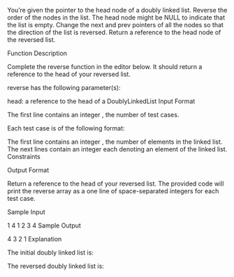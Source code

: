 You’re given the pointer to the head node of a doubly linked list. Reverse the order of the nodes in the list. The head node might be NULL to indicate that the list is empty. Change the next and prev pointers of all the nodes so that the direction of the list is reversed. Return a reference to the head node of the reversed list.

Function Description

Complete the reverse function in the editor below. It should return a reference to the head of your reversed list.

reverse has the following parameter(s):

head: a reference to the head of a DoublyLinkedList
Input Format

The first line contains an integer , the number of test cases.

Each test case is of the following format:

The first line contains an integer , the number of elements in the linked list.
The next  lines contain an integer each denoting an element of the linked list.
Constraints

Output Format

Return a reference to the head of your reversed list. The provided code will print the reverse array as a one line of space-separated integers for each test case.

Sample Input

1
4
1
2
3
4
Sample Output

4 3 2 1 
Explanation

The initial doubly linked list is: 

The reversed doubly linked list is: 